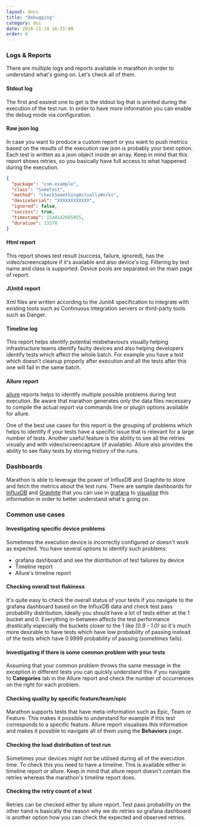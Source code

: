 ```yaml
---
layout: docs
title: "Debugging"
category: doc
date: 2018-11-19 16:55:00
order: 6
---
```


### Logs & Reports
There are multiple logs and reports available in marathon in order to understand what's going on. Let's check all of them.

#### Stdout log
The first and easiest one to get is the stdout log that is printed during the execution of the test run. In order to have more information you can enable the debug mode via configuration.

#### Raw json log
In case you want to produce a custom report or you want to push metrics based on the results of the execution raw json is probably your best option. Each test is written as a json object inside an array. Keep in mind that this report shows retries, so you basically have full access to what happened during the execution.

```json
{
  "package": "com.example",
  "class": "SomeTest",
  "method": "checkSomethingActuallyWorks",
  "deviceSerial": "XXXXXXXXXXXX",
  "ignored": false,
  "success": true,
  "timestamp": 1548142665055,
  "duration": 13370
}
```

#### Html report
This report shows test result (success, failure, ignored), has the video/screencapture if it's available and also device's log. Filtering by test name and class is supported. Device pools are separated on the main page of report.

#### JUnit4 report
Xml files are written according to the Junit4 specification to integrate with existing tools such as Continuous Integration servers or third-party tools such as Danger.

#### Timeline log
This report helps identify potential misbehaviours visually helping infrastructure teams identify faulty devices and also helping developers identify tests which affect the whole batch. For example you have a test which doesn't cleanup properly after execution and all the tests after this one will fail in the same batch.

#### Allure report
[allure][1] reports helps to identify multiple possible problems during test execution. Be aware that marathon generates only the data files necessary to compile the actual report via commands line or plugin options available for allure.

One of the best use cases for this report is the grouping of problems which helps to identify if your tests have a specific issue that is relevant for a large number of tests. Another useful feature is the ability to see all the retries visually and with video/screencapture (if available). Allure also provides the ability to see flaky tests by storing history of the runs.

### Dashboards
Marathon is able to leverage the power of InfluxDB and Graphite to store and fetch the metrics about the test runs. There are sample dashboards for [InfluxDB][3] and [Graphite][4] that you can use in [grafana][2] to [visualise][5] this information in order to better understand what's going on.

### Common use cases
#### Investigating specific device problems
Sometimes the execution device is incorrectly configured or doesn't work as expected. You have several options to identify such problems:
* grafana dashboard and see the distribution of test failures by device
* Timeline report
* Allure's timeline report

#### Checking overall test flakiness
It's quite easy to check the overall status of your tests if you navigate to the grafana dashboard based on the InfluxDB data and check test pass probability distribution. Ideally you should have a lot of tests either at the 1 bucket and 0. Everything in-between affects the test performance drastically especially the buckets closer to the 1 like *[0.9 - 1.0)* so it's much more desirable to have tests which have low probability of passing instead of the tests which have 0.9999 probability of passing (*sometimes* fails).

#### Investigating if there is some common problem with your tests
Assuming that your common problem throws the same message in the exception in different tests you can quickly understand this if you navigate to **Categories** tab in the Allure report and check the number of occurrences on the right for each problem.

#### Checking quality by specific feature/team/epic
Marathon supports tests that have meta-information such as Epic, Team or Feature. This makes it possible to understand for example if this test corresponds to a specific feature. Allure report visualises this information and makes it possible to navigate all of them using the **Behaviors** page.

#### Checking the load distribution of test run
Sometimes your devices might not be utilised during all of the execution time. To check this you need to have a timeline. This is available either in timeline report or allure. Keep in mind that allure report doesn't contain the retries whereas the marathon's timeline report does.

#### Checking the retry count of a test
Retries can be checked either by allure report. Test pass probability on the other hand is basically the reason why we do retries so grafana dashboard is another option how you can check the expected and observed retries.

[1]: https://github.com/allure-framework/allure2/
[2]: https://grafana.com/
[3]: https://github.com/Malinskiy/marathon/blob/develop/assets/influxdb-grafana-dashboard.json
[4]: https://github.com/Malinskiy/marathon/blob/develop/assets/graphite-grafana-dashboard.json
[5]: https://snapshot.raintank.io/dashboard/snapshot/j5rbxzFhfMDG6eKIcB9sLcH16IICyzvW?orgId=2
